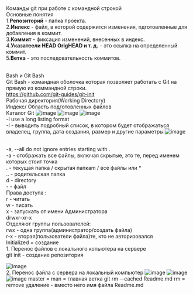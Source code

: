<BR>Команды git при работе с командной строкой
<BR>Основные понятия
<BR>1.<B>Репозиторий</B> - папка проекта.
<BR>2.<B>Инлекс</B> - файл, в которой содержится изменения, пдготовленные для добавления в коммит.
<BR>3.<B>Коммит</B> - фиксация изменений, внесенных  в индекс.
<BR>4.<B>Указатеели HEAD OrigHEAD и т. д.</B> - это ссылка на определенный коммит.
<BR>5.<B>Ветка</B> - это последовательность коммитов.

<BR>Bash и Git Bash
<BR>Git Bash - командная оболочка которая позволяет работать с Git на прямую из коммандной строки.
<BR>https://github.com/git-guides/git-init
<BR>Рабочая директория(Working Directory)
<BR>Индекс/ Область подготовленных файлов
<BR>Каталог Git
![image](https://user-images.githubusercontent.com/97594421/188800534-7703053c-a1ca-4555-87f8-ffaff70db14b.png)
![image](https://user-images.githubusercontent.com/97594421/188801842-d39bf94e-8417-4e6d-8919-4bf2a5bc0d84.png)
![image](https://user-images.githubusercontent.com/97594421/188804007-925a2003-d2dd-4e42-84ef-a17130997afd.png)
 <BR>-l                         use a long listing format
 <BR> -l - выводить подробный список, в котором будет отображаться владелец, группа, дата создания, размер и другие параметры
![image](https://user-images.githubusercontent.com/97594421/188806251-328ab377-4f9c-4f41-a9d8-db2edc427f4d.png)
 
<BR>-a, --all                  do not ignore entries starting with .
<BR>-a - отображать все файлы, включая скрытые, это те, перед именем которых стоит точка
<BR>. - текущая папка / скрытая папкаm / все файлы или *
<BR>.. - родительская папка
<BR>d - directory
<BR>- - файл
<BR> Права доступа :
<BR> r - читать
<BR> w - писать
<BR> x - запускать от имени Администратора
<BR>drwxr-xr-x 
<BR>Отделяют группы пользователей: 
<BR>rwx - одна группа(администратор/создать файла)
<BR>r-x - вторая(пользователи файла)те, кто не авторизовался
<BR>Initialized = создание
<BR>1. Перенос файлов с локального копьютера на сервере
<BR>git init - создание репозитория
 
 ![image](https://user-images.githubusercontent.com/97594421/188810258-a04d5f5d-ddff-472d-82c2-e1850a878e83.png)
<BR>2. Перенос файла с сервера на локальный компьютер
![image](https://user-images.githubusercontent.com/97594421/188814377-9c53ee61-056d-4db1-8f49-b4eab1105e43.png)
![image](https://user-images.githubusercontent.com/97594421/188816700-f43fd523-1da6-4da7-baab-10b46371ca53.png)
![image](https://user-images.githubusercontent.com/97594421/188817894-e622c2e3-5592-4a45-8bf0-d3b3a832fd6e.png)
master = man = главная ветка
git rm --cached Readme.md
 rm = remove удаление
 <file> - вместо него имя файла Readme.md
